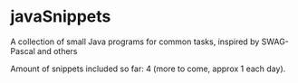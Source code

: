 # javaSnippets

A collection of small Java programs for common tasks, inspired by SWAG-Pascal and others

Amount of snippets included so far: 4 
(more to come, approx 1 each day).
